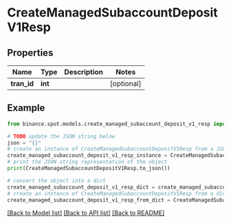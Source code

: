# CreateManagedSubaccountDepositV1Resp


## Properties

Name | Type | Description | Notes
------------ | ------------- | ------------- | -------------
**tran_id** | **int** |  | [optional] 

## Example

```python
from binance.spot.models.create_managed_subaccount_deposit_v1_resp import CreateManagedSubaccountDepositV1Resp

# TODO update the JSON string below
json = "{}"
# create an instance of CreateManagedSubaccountDepositV1Resp from a JSON string
create_managed_subaccount_deposit_v1_resp_instance = CreateManagedSubaccountDepositV1Resp.from_json(json)
# print the JSON string representation of the object
print(CreateManagedSubaccountDepositV1Resp.to_json())

# convert the object into a dict
create_managed_subaccount_deposit_v1_resp_dict = create_managed_subaccount_deposit_v1_resp_instance.to_dict()
# create an instance of CreateManagedSubaccountDepositV1Resp from a dict
create_managed_subaccount_deposit_v1_resp_from_dict = CreateManagedSubaccountDepositV1Resp.from_dict(create_managed_subaccount_deposit_v1_resp_dict)
```
[[Back to Model list]](../README.md#documentation-for-models) [[Back to API list]](../README.md#documentation-for-api-endpoints) [[Back to README]](../README.md)


